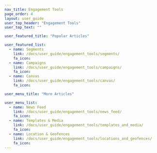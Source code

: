 ```yaml
---
nav_title: Engagement Tools
page_order: 4
layout: user_guide
user_top_header: "Engagement Tools"
user_top_text: ""

user_featured_title: "Popular Articles"

user_featured_list:
  - name: Segments
    link: /docs/user_guide/engagement_tools/segments/
    fa_icon:
  - name: Campaigns
    link: /docs/user_guide/engagement_tools/campaigns/
    fa_icon:
  - name: Canvas
    link: /docs/user_guide/engagement_tools/canvas/
    fa_icon:

user_menu_title: "More Articles"

user_menu_list:
  - name: News Feed
    link: /docs/user_guide/engagement_tools/news_feed/
    fa_icon:
  - name: Templates & Media
    link: /docs/user_guide/engagement_tools/templates_and_media/
    fa_icon:
  - name: Location & Geofences
    link: /docs/user_guide/engagement_tools/locations_and_geofences/
    fa_icon:
---
```

